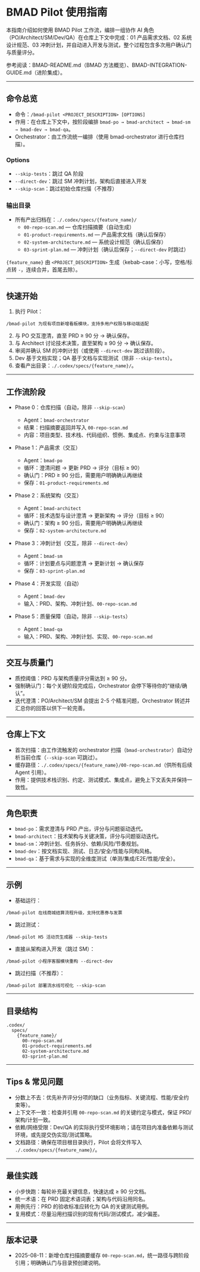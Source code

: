# BMAD Pilot 使用指南

本指南介绍如何使用 BMAD Pilot 工作流，编排一组协作 AI 角色（PO/Architect/SM/Dev/QA）在仓库上下文中完成：01 产品需求文档、02 系统设计规范、03 冲刺计划，并自动进入开发与测试，整个过程包含多次用户确认门与质量评分。

参考阅读：BMAD-README.md（BMAD 方法概览）、BMAD-INTEGRATION-GUIDE.md（进阶集成）。

---

## 命令总览

- 命令：`/bmad-pilot <PROJECT_DESCRIPTION> [OPTIONS]`
- 作用：在仓库上下文中，按阶段编排 `bmad-po → bmad-architect → bmad-sm → bmad-dev → bmad-qa`。
- Orchestrator：由工作流统一编排（使用 bmad-orchestrator 进行仓库扫描）。

### Options
- `--skip-tests`：跳过 QA 阶段
- `--direct-dev`：跳过 SM 冲刺计划，架构后直接进入开发
- `--skip-scan`：跳过初始仓库扫描（不推荐）

### 输出目录
- 所有产出归档在：`./.codex/specs/{feature_name}/`
  - `00-repo-scan.md` — 仓库扫描摘要（自动生成）
  - `01-product-requirements.md` — 产品需求文档（确认后保存）
  - `02-system-architecture.md` — 系统设计规范（确认后保存）
  - `03-sprint-plan.md` — 冲刺计划（确认后保存；`--direct-dev` 时跳过）

`{feature_name}` 由 `<PROJECT_DESCRIPTION>` 生成（kebab-case：小写，空格/标点转 `-`，连续合并，首尾去除）。

---

## 快速开始

1) 执行 Pilot：
```
/bmad-pilot 为现有项目新增看板模块，支持多用户权限与移动端适配
```
2) 与 PO 交互澄清，直至 PRD ≥ 90 分 → 确认保存。
3) 与 Architect 讨论技术决策，直至架构 ≥ 90 分 → 确认保存。
4) 审阅并确认 SM 的冲刺计划（或使用 `--direct-dev` 跳过该阶段）。
5) Dev 基于文档实现；QA 基于文档与实现测试（除非 `--skip-tests`）。
6) 查看产出目录：`./.codex/specs/{feature_name}/`。

---

## 工作流阶段

- Phase 0：仓库扫描（自动，除非 `--skip-scan`）
  - Agent：`bmad-orchestrator`
  - 结果：扫描摘要返回并写入 `00-repo-scan.md`
  - 内容：项目类型、技术栈、代码组织、惯例、集成点、约束与注意事项

- Phase 1：产品需求（交互）
  - Agent：`bmad-po`
  - 循环：澄清问题 → 更新 PRD → 评分（目标 ≥ 90）
  - 确认门：PRD ≥ 90 分后，需要用户明确确认再继续
  - 保存：`01-product-requirements.md`

- Phase 2：系统架构（交互）
  - Agent：`bmad-architect`
  - 循环：技术选型与设计澄清 → 更新架构 → 评分（目标 ≥ 90）
  - 确认门：架构 ≥ 90 分后，需要用户明确确认再继续
  - 保存：`02-system-architecture.md`

- Phase 3：冲刺计划（交互，除非 `--direct-dev`）
  - Agent：`bmad-sm`
  - 循环：计划要点与问题澄清 → 更新计划 → 确认保存
  - 保存：`03-sprint-plan.md`

- Phase 4：开发实现（自动）
  - Agent：`bmad-dev`
  - 输入：PRD、架构、冲刺计划、`00-repo-scan.md`

- Phase 5：质量保障（自动，除非 `--skip-tests`）
  - Agent：`bmad-qa`
  - 输入：PRD、架构、冲刺计划、实现、`00-repo-scan.md`

---

## 交互与质量门

- 质控阈值：PRD 与架构质量评分需达到 ≥ 90 分。
- 强制确认门：每个关键阶段完成后，Orchestrator 会停下等待你的“继续/确认”。
- 迭代澄清：PO/Architect/SM 会提出 2-5 个精准问题，Orchestrator 转述并汇总你的回答以供下一轮完善。

---

## 仓库上下文

- 首次扫描：由工作流触发的 orchestrator 扫描（`bmad-orchestrator`）自动分析当前仓库（`--skip-scan` 可跳过）。
- 缓存路径：`./.codex/specs/{feature_name}/00-repo-scan.md`（供所有后续 Agent 引用）。
- 作用：提供技术栈识别、约定、测试模式、集成点，避免上下文丢失并保持一致性。

---

## 角色职责

- `bmad-po`：需求澄清与 PRD 产出，评分与问题驱动迭代。
- `bmad-architect`：技术架构与关键决策，评分与问题驱动迭代。
- `bmad-sm`：冲刺计划、任务拆分、依赖/风险/节奏规划。
- `bmad-dev`：按文档实现、测试、日志/安全/性能与同构风格。
- `bmad-qa`：基于需求与实现的全维度测试（单测/集成/E2E/性能/安全）。

---

## 示例

- 基础运行：
```
/bmad-pilot 在线商城结算流程升级，支持优惠券与发票
```

- 跳过测试：
```
/bmad-pilot H5 活动页生成器 --skip-tests
```

- 直接从架构进入开发（跳过 SM）：
```
/bmad-pilot 小程序客服模块重构 --direct-dev
```

- 跳过扫描（不推荐）：
```
/bmad-pilot 部署流水线可视化 --skip-scan
```

---

## 目录结构

```
.codex/
  specs/
    {feature_name}/
      00-repo-scan.md
      01-product-requirements.md
      02-system-architecture.md
      03-sprint-plan.md
```

---

## Tips & 常见问题

- 分数上不去：优先补齐评分分项的缺口（业务指标、关键流程、性能/安全约束等）。
- 上下文不一致：检查并引用 `00-repo-scan.md` 的关键约定与模式，保证 PRD/架构/计划一致。
- 依赖/网络受限：Dev/QA 的实际执行受环境影响；请在项目内准备依赖与测试环境，或先提交伪实现/测试策略。
- 文档路径：确保在项目根目录执行，Pilot 会将文件写入 `./.codex/specs/{feature_name}/`。

---

## 最佳实践

- 小步快跑：每轮补充最关键信息，快速达成 ≥ 90 分文档。
- 统一术语：在 PRD 固定术语词表；架构与代码沿用同名。
- 用例先行：PRD 的验收标准应转化为 QA 的关键测试用例。
- 复用模式：尽量沿用扫描识别的现有代码/测试模式，减少偏差。

---

## 版本记录

- 2025-08-11：新增仓库扫描摘要缓存 `00-repo-scan.md`，统一路径与跨阶段引用；明确确认门与目录预创建说明。
